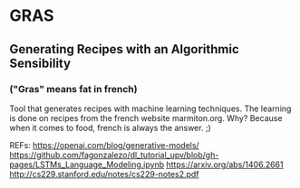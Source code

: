 # GRAS
## Generating Recipes with an Algorithmic Sensibility
### ("Gras" means fat in french)

Tool that generates recipes with machine learning techniques. The learning is done on recipes from the french website
marmiton.org. Why? Because when it comes to food, french is always the answer. ;)



REFs:
https://openai.com/blog/generative-models/
https://github.com/fagonzalezo/dl_tutorial_upv/blob/gh-pages/LSTMs_Language_Modeling.ipynb
https://arxiv.org/abs/1406.2661
http://cs229.stanford.edu/notes/cs229-notes2.pdf
